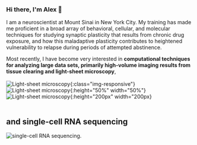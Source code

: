 ### Hi there, I'm Alex 👋
 
I am a neuroscientist at Mount Sinai in New York City. My training has made me proficient in a broad array of behavioral, cellular, and molecular techniques for studying synaptic plasticity that results from chronic drug exposure, and how this maladaptive plasticity contributes to heightened vulnerability to relapse during periods of attempted abstinence.

Most recently, I have become very interested in **computational techniques for analyzing large data sets, primarily high-volume imaging results from tissue clearing and light-sheet microscopy**, 
<br>
<br>
![Light-sheet microscopy](https://i.imgur.com/XSSUxHs.jpg){:class="img-responsive"}
![Light-sheet microscopy](https://i.imgur.com/XSSUxHs.jpg){:height="50%" width="50%"}
![Light-sheet microscopy](https://i.imgur.com/XSSUxHs.jpg){:height="200px" width="200px}
<br/><br/>
## and single-cell RNA sequencing
![single-cell RNA sequencing](https://i.imgur.com/QYgiNEC.png).

<!--
**alexcwsmith/alexcwsmith** is a ✨ _special_ ✨ repository because its `README.md` (this file) appears on your GitHub profile.





Here are some ideas to get you started:

- 🔭 I’m currently working on ...
- 🌱 I’m currently learning ...
- 👯 I’m looking to collaborate on ...
- 🤔 I’m looking for help with ...
- 💬 Ask me about ...
- 📫 How to reach me: ...
- 😄 Pronouns: ...
- ⚡ Fun fact: ...
-->
